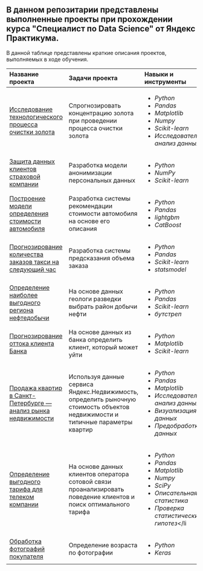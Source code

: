 ## В данном репозитарии представлены выполненные проекты при прохождении курса "Специалист по Data Science" от Яндекс Практикума.

В данной таблице представлены краткие описания проектов, выполняемых в ходе обучения.

| Название проекта | Задачи проекта | Навыки и инструменты | 
| :---------------------- | :---------------------- | :---------------------- |
| [Исследование технологического процесса очистки золота](recovery_of_gold_from_ore) | Спрогнозировать концентрацию золота при проведении процесса очистки золота |  <ul><li>*Python*</li><li>*Pandas*</li><li>*Matplotlib*</li><li>*Numpy*</li><li>*Scikit-learn*</li><li>*Исследовательский анализ данных*</li></ul>|
| [Защита данных клиентов страховой компании](protection_of_clients'_personal_data) | Разработка модели анонимизации персональных данных | <ul><li>*Python*</li><li>*NumPy*</li><li>*Scikit-learn*</li></ul> |
| [Построение модели определения стоимости автомобиля](determining_the_cost_of_cars) | Разработка системы рекомендации стоимости автомобиля на основе его описания | <ul><li>*Python*</li><li>*Pandas*</li><li>*lightgbm*</li><li>*CatBoost*</li></ul> |
| [Прогнозирование количества заказов такси на следующий час](taxi_order_forecasting) | Разработка системы предсказания объема заказа | <ul><li>*Python*</li><li>*Pandas*</li><li>*Scikit-learn*</li><li>*statsmodel*</li></ul> |
| [Определение наиболее выгодного региона нефтедобычи](choosing_a_location_for_a_well) | На основе данных геологи разведки выбрать район добычи нефти | <ul><li>*Python*</li><li>*Pandas*</li><li>*Scikit-learn*</li><li>*бутстреп*</li></ul> |
| [Прогнозирование оттока клиента Банка](customer_churn) | На основе данных из банка определить клиент, который может уйти | <ul><li>*Python*</li><li>*Matplotlib*</li><li>*Scikit-learn*</li></ul> |
| [Продажа квартир в Санкт-Петербурге — анализ рынка недвижимости](research_of_advertisements_for_the_sale_of_apartments) | Используя данные сервиса Яндекс.Недвижимость, определить рыночную стоимость объектов недвижимости и типичные параметры квартир | <ul><li>*Python*</li><li>*Pandas*</li><li>*Matplotlib*</li><li>*Исследовательский анализ данных*</li><li>*Визуализация данных*</li><li>*Предобработка данных*</li></ul> |
| [Определение выгодного тарифа для телеком компании](tariff_recommendation) | На основе данных клиентов оператора сотовой связи проанализировать поведение клиентов и поиск оптимального тарифа|<ul><li>*Python*</li><li>*Pandas*</li><li>*Matplotlib*</li><li>*Numpy*</li><li>*SciPy*</li><li>*Описательная статистика*</li><li>*Проверка статистических гипотез*</li</ul>|
| [Обработка фотографий покупателя](processing_buyer_photos) | Определение возраста по фотографии| <ul><li>*Python*</li><li>*Keras*</li></ul> |
